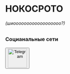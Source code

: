 
# НОКОСРОТО
###### (шиоооооооооооооооооо?)
### Социанальные сети
<button onclick="window.location = 'https:/t.me/nokomoto'"><img src="https://upload.wikimedia.org/wikipedia/commons/thumb/8/82/Telegram_logo.svg/1024px-Telegram_logo.svg.png" alt="Telegram" width=60></button>
